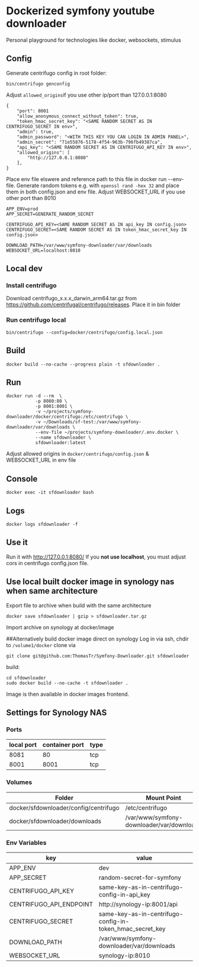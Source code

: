 # Dockerized symfony youtube downloader

Personal playground for technologies like docker, websockets, stimulus

## Config

Generate centrifugo config in root folder:
```
bin/centrifugo genconfig
```
 
Adjust ```allowed_origins```if you use other ip/port than 127.0.0.1:8080 

```
{
    "port": 8001
    "allow_anonymous_connect_without_token": true,
    "token_hmac_secret_key": "<SAME RANDOM SECRET AS IN CENTRIFUGO_SECRET IN env>",
    "admin": true,
    "admin_password": "<WITH THIS KEY YOU CAN LOGIN IN ADMIN PANEL>",
    "admin_secret": "71e55876-5178-4f54-963b-796fb49387ca",
    "api_key": "<SAME RANDOM SECRET AS IN CENTRIFUGO_API_KEY IN env>",
    "allowed_origins": [
        "http://127.0.0.1:8080"
    ],
}
```

Place env file elswere and reference path to this file in docker run --env-file.
Generate random tokens e.g. with ```openssl rand -hex 32``` and place them in both config.json and env file.
Adjust WEBSOCKET_URL if you use other port than 8010

```
APP_ENV=prod
APP_SECRET=GENERATE_RANDOM_SECRET

CENTRIFUGO_API_KEY=<SAME RANDOM SECRET AS IN api_key IN config.json>
CENTRIFUGO_SECRET=<SAME RANDOM SECRET AS IN token_hmac_secret_key IN config.json>

DOWNLOAD_PATH=/var/www/symfony-downloader/var/downloads
WEBSOCKET_URL=localhost:8010
```

## Local dev

### Install centrifugo
Download centrifugo_x.x.x_darwin_arm64.tar.gz from https://github.com/centrifugal/centrifugo/releases. Place it in bin folder

### Run centrifugo local
```
bin/centrifugo --config=docker/centrifugo/config.local.json
```

## Build
```
docker build --no-cache --progress plain -t sfdownloader .
```

## Run
```
docker run -d --rm  \
           -p 8080:80 \
           -p 8001:8001 \
           -v ~/projects/symfony-downloader/docker/centrifugo:/etc/centrifugo \
           -v ~/Downloads/sf-test:/var/www/symfony-downloader/var/downloads \
           --env-file ~/projects/symfony-downloader/.env.docker \
           --name sfdownloader \
           sfdownloader:latest
```
Adjust allowed origins in ```docker/centrifugo/config.json``` & WEBSOCKET_URL in env file

## Console
```
docker exec -it sfdownloader bash
```

## Logs
```
docker logs sfdownloader -f
```

## Use it
Run it with http://127.0.0.1:8080/
If you **not use localhost**, you must adjust cors in centrifugo config.json file.

## Use local built docker image in synology nas when same architecture
Export file to archive when build with the same architecture
```
docker save sfdownloader | gzip > sfdownloader.tar.gz
```
Import archive on synology at docker/image 

##Alternatively build docker image direct on synology
Log in via ssh, chdir to `/volume1/docker` clone via
```
git clone git@github.com:ThomasTr/Symfony-Downloader.git sfdownloader
```
build:
```
cd sfdownloader
sudo docker build --no-cache -t sfdownloader .
```
Image is then available in docker images frontend.

## Settings for Synology NAS

### Ports
| local port | container port | type |
|------------|----------------|------|
| 8081       | 80             | tcp  |
| 8001       | 8001           | tcp  |

### Volumes
|Folder|Mount Point|
|------|-----------|
|docker/sfdownloader/config/centrifugo|/etc/centrifugo|
|docker/sfdownloader/downloads|/var/www/symfony-downloader/var/downloads|

### Env Variables
| key                     | value                                                     |
|-------------------------|-----------------------------------------------------------|
| APP_ENV                 | dev                                                       |
| APP_SECRET              | random-secret-for-symfony                                 |
| CENTRIFUGO_API_KEY      | same-key-as-in-centrifugo-config-in-api_key               |
| CENTRIFUGO_API_ENDPOINT | http://synology-ip:8001/api                               |
| CENTRIFUGO_SECRET       | same-key-as-in-centrifugo-config-in-token_hmac_secret_key |
| DOWNLOAD_PATH           | /var/www/symfony-downloader/var/downloads                 |
| WEBSOCKET_URL           | synology-ip:8010                                          |
